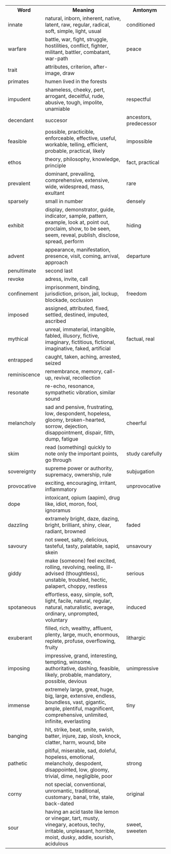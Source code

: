 <table>
    <tr>
        <th>Word</th>
        <th>Meaning</th>
        <th>Amtonym</th>
    </tr>
    <tr>
        <td>innate</td>
        <td>natural, inborn, inherent, native, latent, raw, regular, radical, soft, simple, light, usual</td>
        <td>conditioned</td>
    </tr>
    <tr>
        <td>warfare</td>
        <td>battle, war, fight, struggle, hostilities, conflict, fighter, militant, battler, combatant, war-path</td>
        <td>peace</td>
    </tr>
    <tr>
        <td>trait</td>
        <td>attributes, criterion, after-image, draw</td>
        <td></td>
    </tr>
    <tr>
        <td>primates</td>
        <td>humen lived in the forests</td>
        <td></td>
    </tr>
    <tr>
        <td>impudent</td>
        <td>shameless, cheeky, pert, arrogant, deceitful, rude, abusive, tough, impolite, unamiable</td>
        <td>respectful</td>
    </tr>
    <tr>
        <td>decendant</td>
        <td>succesor</td>
        <td>ancestors, predecessor</td>
    </tr>
    <tr>
        <td>feasible</td>
        <td>possible, practicible, enforceable, effective, useful, workable, telling, efficient, probable, practical, likely</td>
        <td>impossible</td>
    </tr>
    <tr>
        <td>ethos</td>
        <td>theory, philosophy, knowledge, principle</td>
        <td>fact, practical</td>
    </tr>
    <tr>
        <td>prevalent</td>
        <td>dominant, prevailing, comprehensive, extensive, wide, widespread, mass, exultant</td>
        <td>rare</td>
    </tr>
    <tr>
        <td>sparsely</td>
        <td>small in number</td>
        <td>densely</td>
    </tr>
    <tr>
        <td>exhibit</td>
        <td>display, demonstrator, guide, indicator, sample, pattern, example, look at, point out, proclaim, show, to be seen, seem, reveal, publish, disclose, spread, perform</td>
        <td>hiding</td>
    </tr>
    <tr>
        <td>advent</td>
        <td>appearance, manifestation, presence, visit, coming, arrival, approach</td>
        <td>departure</td>
    </tr>
    <tr>
        <td>penultimate</td>
        <td>second last</td>
        <td></td>
    </tr>
    <tr>
        <td>revoke</td>
        <td>adress, invite, call</td>
        <td></td>
    </tr>
    <tr>
        <td>confinement</td>
        <td>imprisonment, binding, jurisdiction, prison, jail, lockup, blockade, occlusion</td>
        <td>freedom</td>
    </tr>
    <tr>
        <td>imposed</td>
        <td>assigned, attributed, fixed, settled, destined, imputed, ascribed</td>
        <td></td>
    </tr>
    <tr>
        <td>mythical</td>
        <td>unreal, immaterial, intangible, fabled, illusory, fictive, imaginary, fictitious, fictional, imaginative, faked, artificial</td>
        <td>factual, real</td>
    </tr>
    <tr>
        <td>entrapped</td>
        <td>caught, taken, aching, arrested, seized</td>
        <td></td>
    </tr>
    <tr>
        <td>reminiscence</td>
        <td>remembrance, memory, call-up, revival, recollection</td>
        <td></td>
    </tr>
    <tr>
        <td>resonate</td>
        <td>re-echo, resonance, sympathetic vibration, similar sound</td>
        <td></td>
    </tr>
    <tr>
        <td>melancholy</td>
        <td>sad and pensive, frustrating, low, despondent, hopeless, gloomy, broken-hearted, sorrow, dejection, disappointment, dispair, filth, dump, fatigue</td>
        <td>cheerful</td>
    </tr>
    <tr>
        <td>skim</td>
        <td>read (something) quickly to note only the important points, go through</td>
        <td>study carefully</td>
    </tr>
    <tr>
        <td>sovereignty</td>
        <td>supreme power or authority, supremacy, ownership, rule</td>
        <td>subjugation</td>
    </tr>
    <tr>
        <td>provocative</td>
        <td>exciting, encouraging, irritant, inflammatory</td>
        <td>unprovocative</td>
    </tr>
    <tr>
        <td>dope</td>
        <td>intoxicant, opium (aapim), drug like, idiot, moron, fool, ignoramus</td>
        <td></td>
    </tr>
    <tr>
        <td>dazzling</td>
        <td>extramely bright, daze, dazing, bright, brilliant, shiny, clear, radiant, browned</td>
        <td>faded</td>
    </tr>
    <tr>
        <td>savoury</td>
        <td>not sweet, salty, delicious, tasteful, tasty, palatable, sapid, skein</td>
        <td>unsavoury</td>
    </tr>
    <tr>
        <td>giddy</td>
        <td>make (someone) feel excited, rolling, revolving, reeling, ill-advised (thoughtless), unstable, troubled, hectic, palapert, choppy, restless</td>
        <td>serious</td>
    </tr>
    <tr>
        <td>spotaneous</td>
        <td>effortless, easy, simple, soft, light, facile, natural, regular, natural, naturalistic, average, ordinary, unprompted, voluntary</td>
        <td>induced</td>
    </tr>
    <tr>
        <td>exuberant</td>
        <td>filled, rich, wealthy, affluent, plenty, large, much, enormous, replete, profuse, overflowing, fruity</td>
        <td>lithargic</td>
    </tr>
    <tr>
        <td>imposing</td>
        <td>impressive, grand, interesting, tempting, winsome, authoritative, dashing, feasible, likely, probable, mandatory, possible, devious</td>
        <td>unimpressive</td>
    </tr>
    <tr>
        <td>immense</td>
        <td>extremely large, great, huge, big, large, extensive, endless, boundless, vast, gigantic, ample, plentiful, magnificent, comprehensive, unlimited, infinite, everlasting</td>
        <td>tiny</td>
    </tr>
    <tr>
        <td>banging</td>
        <td>hit, strike, beat, smite, swish, batter, injure, zap, slosh, knock, clatter, harm, wound, bite</td>
        <td></td>
    </tr>
    <tr>
        <td>pathetic</td>
        <td>pitiful, miserable, sad, doleful, hopeless, emotional, melancholy, despodent, disappointed, low, gloomy, trivial, dime, negligible, poor</td>
        <td>strong</td>
    </tr>
    <tr>
        <td>corny</td>
        <td>not special, conventional, unromantic, traditional, customary, banal, trite, stale, back-dated</td>
        <td>original</td>
    </tr>
    <tr>
        <td>sour</td>
        <td>having an acid taste like lemon or vinegar, tart, musty, vinegary, acetous, techy, irritable, unpleasant, horrible, moist, dusky, addle, sourish, acidulous</td>
        <td>sweet, sweeten</td>
    </tr>
</table>